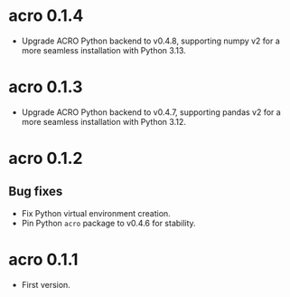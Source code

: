 # acro 0.1.4

* Upgrade ACRO Python backend to v0.4.8, supporting numpy v2 for a more seamless installation with Python 3.13.
 
# acro 0.1.3

* Upgrade ACRO Python backend to v0.4.7, supporting pandas v2 for a more seamless installation with Python 3.12.

# acro 0.1.2

## Bug fixes

* Fix Python virtual environment creation.
* Pin Python `acro` package to v0.4.6 for stability.

# acro 0.1.1

* First version.
